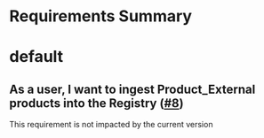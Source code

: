 
Requirements Summary
====================

# default

## As a user, I want to ingest Product_External products into the Registry ([#8](https://github.com/NASA-PDS/registry-harvest-legacy/issues/8)) 


This requirement is not impacted by the current version